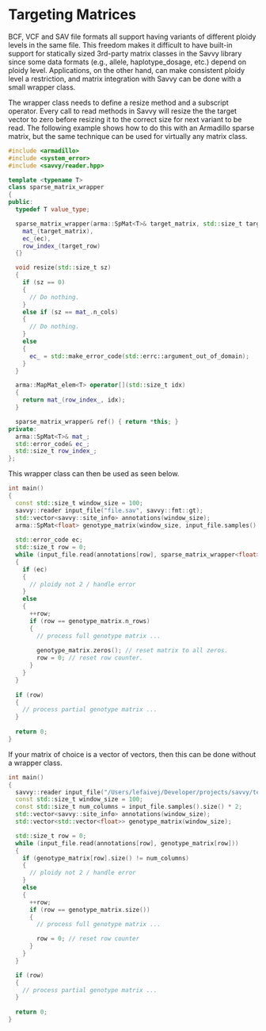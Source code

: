 # Targeting Matrices

BCF, VCF and SAV file formats all support having variants of different ploidy levels in the same file. This freedom makes it difficult to have built-in support for statically sized 3rd-party matrix classes in the Savvy library since some data formats (e.g., allele, haplotype_dosage, etc.) depend on ploidy level. Applications, on the other hand, can make consistent ploidy level a restriction, and matrix integration with Savvy can be done with a small wrapper class. 

The wrapper class needs to define a resize method and a subscript operator. Every call to read methods in Savvy will resize the the target vector to zero before resizing it to the correct size for next variant to be read. The following example shows how to do this with an Armadillo sparse matrix, but the same technique can be used for virtually any matrix class.

   

```c++
#include <armadillo>
#include <system_error>
#include <savvy/reader.hpp>

template <typename T>
class sparse_matrix_wrapper
{
public:
  typedef T value_type;

  sparse_matrix_wrapper(arma::SpMat<T>& target_matrix, std::size_t target_row, std::error_code& ec) :
    mat_(target_matrix),
    ec_(ec),
    row_index_(target_row)
  {}

  void resize(std::size_t sz)
  {
    if (sz == 0)
    {
      // Do nothing.
    }
    else if (sz == mat_.n_cols)
    {
      // Do nothing.
    }
    else
    {
      ec_ = std::make_error_code(std::errc::argument_out_of_domain);
    }
  }

  arma::MapMat_elem<T> operator[](std::size_t idx)
  {
    return mat_(row_index_, idx);
  }

  sparse_matrix_wrapper& ref() { return *this; }
private:
  arma::SpMat<T>& mat_;
  std::error_code& ec_;
  std::size_t row_index_;
};
```

This wrapper class can then be used as seen below.

```c++
int main()
{
  const std::size_t window_size = 100;
  savvy::reader input_file("file.sav", savvy::fmt::gt);
  std::vector<savvy::site_info> annotations(window_size);
  arma::SpMat<float> genotype_matrix(window_size, input_file.samples().size() * 2);
  
  std::error_code ec;
  std::size_t row = 0;
  while (input_file.read(annotations[row], sparse_matrix_wrapper<float>(genotype_matrix, row, ec).ref()))
  {
    if (ec)
    {
      // ploidy not 2 / handle error
    }
    else
    {
      ++row;
      if (row == genotype_matrix.n_rows)
      {
        // process full genotype matrix ...
  
        genotype_matrix.zeros(); // reset matrix to all zeros.
        row = 0; // reset row counter.
      }
    }
  }
  
  if (row)
  {
    // process partial genotype matrix ...
  }
  
  return 0;
}
```

If your matrix of choice is a vector of vectors, then this can be done without a wrapper class.

```c++
int main()
{
  savvy::reader input_file("/Users/lefaivej/Developer/projects/savvy/test_file.vcf", savvy::fmt::gt);
  const std::size_t window_size = 100;
  const std::size_t num_columns = input_file.samples().size() * 2;
  std::vector<savvy::site_info> annotations(window_size);
  std::vector<std::vector<float>> genotype_matrix(window_size);

  std::size_t row = 0;
  while (input_file.read(annotations[row], genotype_matrix[row]))
  {
    if (genotype_matrix[row].size() != num_columns)
    {
      // ploidy not 2 / handle error
    }
    else
    {
      ++row;
      if (row == genotype_matrix.size())
      {
        // process full genotype matrix ...

        row = 0; // reset row counter
      }
    }
  }

  if (row)
  {
    // process partial genotype matrix ...
  }
  
  return 0;
}
``` 